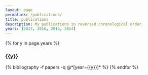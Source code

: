 ```yaml
---
layout: page
permalink: /publications/
title: publications
description: My publications in reversed chronological order.
years: [2017, 2016, 2015, 2014]
---
```


{% for y in page.years %}
  <h3 class="year">{{y}}</h3>
  {% bibliography -f papers -q @*[year={{y}}]* %}
{% endfor %}
